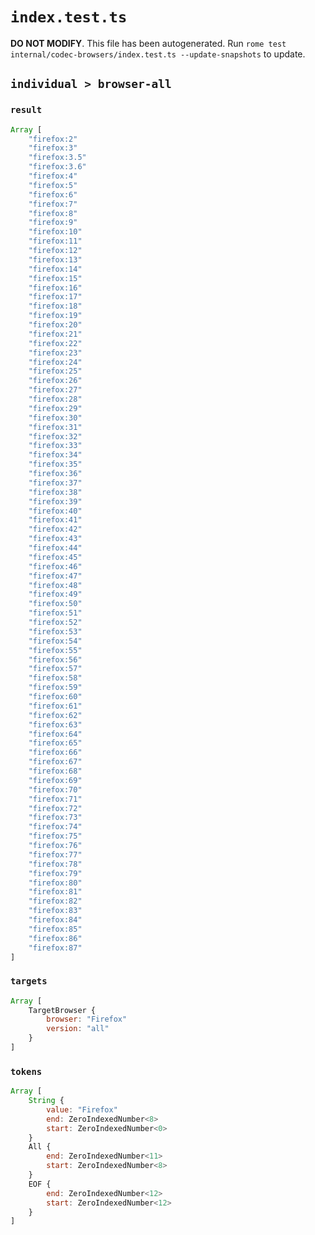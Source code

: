 # `index.test.ts`

**DO NOT MODIFY**. This file has been autogenerated. Run `rome test internal/codec-browsers/index.test.ts --update-snapshots` to update.

## `individual > browser-all`

### `result`

```javascript
Array [
	"firefox:2"
	"firefox:3"
	"firefox:3.5"
	"firefox:3.6"
	"firefox:4"
	"firefox:5"
	"firefox:6"
	"firefox:7"
	"firefox:8"
	"firefox:9"
	"firefox:10"
	"firefox:11"
	"firefox:12"
	"firefox:13"
	"firefox:14"
	"firefox:15"
	"firefox:16"
	"firefox:17"
	"firefox:18"
	"firefox:19"
	"firefox:20"
	"firefox:21"
	"firefox:22"
	"firefox:23"
	"firefox:24"
	"firefox:25"
	"firefox:26"
	"firefox:27"
	"firefox:28"
	"firefox:29"
	"firefox:30"
	"firefox:31"
	"firefox:32"
	"firefox:33"
	"firefox:34"
	"firefox:35"
	"firefox:36"
	"firefox:37"
	"firefox:38"
	"firefox:39"
	"firefox:40"
	"firefox:41"
	"firefox:42"
	"firefox:43"
	"firefox:44"
	"firefox:45"
	"firefox:46"
	"firefox:47"
	"firefox:48"
	"firefox:49"
	"firefox:50"
	"firefox:51"
	"firefox:52"
	"firefox:53"
	"firefox:54"
	"firefox:55"
	"firefox:56"
	"firefox:57"
	"firefox:58"
	"firefox:59"
	"firefox:60"
	"firefox:61"
	"firefox:62"
	"firefox:63"
	"firefox:64"
	"firefox:65"
	"firefox:66"
	"firefox:67"
	"firefox:68"
	"firefox:69"
	"firefox:70"
	"firefox:71"
	"firefox:72"
	"firefox:73"
	"firefox:74"
	"firefox:75"
	"firefox:76"
	"firefox:77"
	"firefox:78"
	"firefox:79"
	"firefox:80"
	"firefox:81"
	"firefox:82"
	"firefox:83"
	"firefox:84"
	"firefox:85"
	"firefox:86"
	"firefox:87"
]
```

### `targets`

```javascript
Array [
	TargetBrowser {
		browser: "Firefox"
		version: "all"
	}
]
```

### `tokens`

```javascript
Array [
	String {
		value: "Firefox"
		end: ZeroIndexedNumber<8>
		start: ZeroIndexedNumber<0>
	}
	All {
		end: ZeroIndexedNumber<11>
		start: ZeroIndexedNumber<8>
	}
	EOF {
		end: ZeroIndexedNumber<12>
		start: ZeroIndexedNumber<12>
	}
]
```

